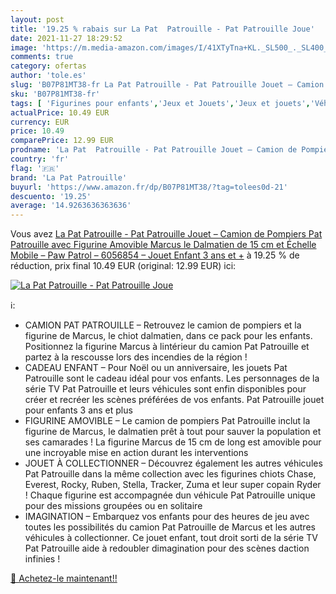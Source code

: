 ```yaml
---
layout: post
title: '19.25 % rabais sur La Pat  Patrouille - Pat Patrouille Joue'
date: 2021-11-27 18:29:52
image: 'https://m.media-amazon.com/images/I/41XTyTna+KL._SL500_._SL400_.jpg'
comments: true
category: ofertas
author: 'tole.es'
slug: 'B07P81MT38-fr La Pat Patrouille - Pat Patrouille Jouet – Camion de...'
sku: 'B07P81MT38-fr'
tags: [ 'Figurines pour enfants','Jeux et Jouets','Jeux et jouets','Véhicules pour enfants','Véhicules à fonctions pour figurines','la pat patrouille', ]
actualPrice: 10.49 EUR
currency: EUR
price: 10.49
comparePrice: 12.99 EUR
prodname: 'La Pat  Patrouille - Pat Patrouille Jouet – Camion de Pompiers Pat Patrouille avec Figurine Amovible Marcus le Dalmatien de 15 cm et Échelle Mobile – Paw Patrol – 6056854 – Jouet Enfant 3 ans et +'
country: 'fr'
flag: '🇫🇷'
brand: 'La Pat Patrouille'
buyurl: 'https://www.amazon.fr/dp/B07P81MT38/?tag=tolees0d-21'
descuento: '19.25'
average: '14.9263636363636'
---
```


Vous avez [La Pat  Patrouille - Pat Patrouille Jouet – Camion de Pompiers Pat Patrouille avec Figurine Amovible Marcus le Dalmatien de 15 cm et Échelle Mobile – Paw Patrol – 6056854 – Jouet Enfant 3 ans et +](https://www.amazon.fr/dp/B07P81MT38/?tag=tolees0d-21)  à  19.25 % de réduction, prix final  10.49 EUR (original: 12.99 EUR) ici:

[![La Pat  Patrouille - Pat Patrouille Joue](https://m.media-amazon.com/images/I/41XTyTna+KL._SL500_._SL400_.jpg)](https://www.amazon.fr/dp/B07P81MT38/?tag=tolees0d-21)

ℹ️:

- CAMION PAT PATROUILLE – Retrouvez le camion de pompiers et la figurine de Marcus, le chiot dalmatien, dans ce pack pour les enfants. Positionnez la figurine Marcus à lintérieur du camion Pat Patrouille et partez à la rescousse lors des incendies de la région !
- CADEAU ENFANT – Pour Noël ou un anniversaire, les jouets Pat Patrouille sont le cadeau idéal pour vos enfants. Les personnages de la série TV Pat Patrouille et leurs véhicules sont enfin disponibles pour créer et recréer les scènes préférées de vos enfants. Pat Patrouille jouet pour enfants 3 ans et plus
- FIGURINE AMOVIBLE – Le camion de pompiers Pat Patrouille inclut la figurine de Marcus, le dalmatien prêt à tout pour sauver la population et ses camarades ! La figurine Marcus de 15 cm de long est amovible pour une incroyable mise en action durant les interventions
- JOUET À COLLECTIONNER – Découvrez également les autres véhicules Pat Patrouille dans la même collection avec les figurines chiots Chase, Everest, Rocky, Ruben, Stella, Tracker, Zuma et leur super copain Ryder ! Chaque figurine est accompagnée dun véhicule Pat Patrouille unique pour des missions groupées ou en solitaire
- IMAGINATION – Embarquez vos enfants pour des heures de jeu avec toutes les possibilités du camion Pat Patrouille de Marcus et les autres véhicules à collectionner. Ce jouet enfant, tout droit sorti de la série TV Pat Patrouille aide à redoubler dimagination pour des scènes daction infinies !

[🛒 Achetez-le maintenant!!](https://www.amazon.fr/dp/B07P81MT38/?tag=tolees0d-21)
